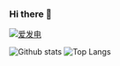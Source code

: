 ### Hi there 👋
[![爱发电](https://img.shields.io/badge/%E8%B5%9E%E5%8A%A9-%E7%88%B1%E5%8F%91%E7%94%B5-936BE5)](https://afdian.net/@juzhijian)

![Github stats](https://github-readme-stats.vercel.app/api?username=juzhijian&show_icons=true&hide_border=true&include_all_commits=true)
![Top Langs](https://github-readme-stats.vercel.app/api/top-langs/?username=juzhijian&layout=compact&hide_border=true&hide=html,css)
<!--
**juzhijian/juzhijian** is a ✨ _special_ ✨ repository because its `README.md` (this file) appears on your GitHub profile.

Here are some ideas to get you started:

- 🔭 I’m currently working on ...
- 🌱 I’m currently learning ...
- 👯 I’m looking to collaborate on ...
- 🤔 I’m looking for help with ...
- 💬 Ask me about ...
- 📫 How to reach me: ...
- 😄 Pronouns: ...
- ⚡ Fun fact: ...
-->
